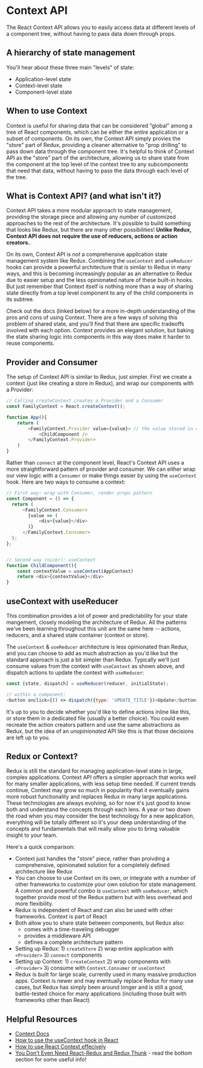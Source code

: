 # Context API

The React Context API allows you to easily access data at different levels of a component tree, without having to pass data down through props. 

## A hierarchy of state management
You'll hear about these three main "levels" of state:
* Application-level state
* Context-level state
* Component-level state

## When to use Context
Context is useful for sharing data that can be considered “global” among a tree of React components, which can be either the entire application or a subset of components. On its own, the Context API simply provies the "store" part of Redux, providing a cleaner alternative to "prop drilling" to pass down data through the component tree. It's helpful to think of Context API as the "store" part of the architecture, allowing us to share state from the component at the top level of the context tree to any subcomponents that need that data, without having to pass the data through each level of the tree. 

## What is Context API? (and what isn't it?)

Context API takes a more modular approach to state management, providing the storage piece and allowing any number of customized approaches to the rest of the architecture. It's possible to build something that looks like Redux, but there are many other possibilities! **Unlike Redux, Context API does not require the use of reducers, actions or action creators.**.

On its own, Context API is *not* a comprehensive application state management system like Redux. Combining the `useContext` and `useReducer` hooks can provide a powerful architecture that is similar to Redux in many ways, and this is becoming increasingly popular as an alternative to Redux due to easier setup and the less opinionated nature of these built-in hooks. But just remember that Context itself is nothing more than a way of sharing state directly from a top level component to any of the child components in its subtree. 

Check out the docs (linked below) for a more in-depth understanding of the pros and cons of using Context. There are a few ways of solving this problem of shared state, and you'll find that there are specific tradeoffs involved with each option. Context provides an elegant solution, but baking the state sharing logic into components in this way does make it harder to reuse components.


## Provider and Consumer
The setup of Context API is similar to Redux, just simpler. First we create a context (just like creating a store in Redux), and wrap our components with a Provider:
```javascript
// Calling createContext creates a Provider and a Consumer
const FamilyContext = React.createContext();

function App(){
    return (
        <FamilyContext.Provider value={value}> // the value stored in our context can be any data type -- object, array, string, number, etc.
            <ChildComponent />
        </FamilyContext.Provider>
    )
}
```

Rather than `connect` at the component level, React's Context API uses a more straightforward pattern of provider and consumer. We can either wrap our view logic with a `Consumer` or make things easier by using the `useContext` hook. Here are two ways to consume a context:
```javascript
// First way: wrap with Consumer, render props pattern
const Component = () => {
  return (
      <FamilyContext.Consumer>
        {value => (
            <div>{value}</div>
        )}
      </FamilyContext.Consumer>
  );
};


// Second way (nicer): useContext
function ChildComponent(){
    const contextValue = useContext(AppContext)
    return <div>{contextValue}</div>
}
```

## useContext with useReducer
This combination provides a lot of power and predictability for your state mangement, closely modeling the architecture of Redux. All the patterns we've been learning throughout this unit are the same here -- actions, reducers, and a shared state container (context or store). 

The `useContext` & `useReducer` architecture is less opinionated than Redux, and you can choose to add as much abstraction as you'd like but the standard approach is just a bit simpler than Redux. Typically we'll just consume values from the context with `useContext` as shown above, and dispatch actions to update the context with `useReducer`:

```javascript
const [state, dispatch] = useReducer(reducer, initialState);

// within a component:
<button onclick={() => dispatch({type: 'UPDATE_TITLE'})>Update</button>
```

It's up to you to decide whether you'd like to define actions inline like this, or store them in a dedicated file (usually a better choice). You could even recreate the action creators pattern and use the same abstractions as Redux, but the idea of an *unopinionated* API like this is that those decisions are left up to you.

## Redux or Context?
Redux is still the standard for managing application-level state in large, complex applications. Context API offers a simpler approach that works well for many smaller applications, with less setup time needed. If current trends continue, Context may grow so much in popularity that it eventually gains more robust functionality and replaces Redux in many large applications. These technologies are always evolving, so for now it's just good to know both and understand the concepts through each lens. A year or two down the road when you may consider the best technology for a new application, everything will be totally different so it's your deep understanding of the concepts and fundamentals that will really allow you to bring valuable insight to your team. 

Here's a quick comparison:
* Context just handles the "store" piece, rather than proivding a comprehensive, opinionated solution for a completely defined architecture like Redux
* You can choose to use Context on its own, or integrate with a number of other frameworks to customize your own solution for state management. A common and powerful combo is `useContext` with `useReducer`, which together provide most of the Redux pattern but with less overhead and more flexibility. 
* Redux is independent of React and can also be used with other frameworks. Context is part of React
* Both allow you to share state between components, but Redux also:
    * comes with a time-traveling debugger
    * provides a middleware API
    * defines a complete architecture pattern
* Setting up Redux: 1) `createStore` 2) wrap entire application with `<Provider>` 3) `connect` components 
* Setting up Context: 1) `createContext` 2) wrap components with `<Provider>` 3) consume with `Context.Consumer` or `useContext`
* Redux is built for large scale, currently used in many massive production apps. Context is newer and may eventually replace Redux for many use cases, but Redux has simply been around longer and is still a good, battle-tested choice for many applications (including those built with frameworks other than React)

## Helpful Resources
* [Context Docs](https://reactjs.org/docs/context.html)
* [How to use the useContext hook in React](https://upmostly.com/tutorials/how-to-use-the-usecontext-hook-in-react)
* [How to use React Context effecively](https://kentcdodds.com/blog/how-to-use-react-context-effectively)
* [You Don’t Even Need React-Redux and Redux Thunk](https://medium.com/better-programming/you-dont-even-need-react-redux-and-redux-thunk-d9dce6c0a89f) - read the bottom section for some useful info!
